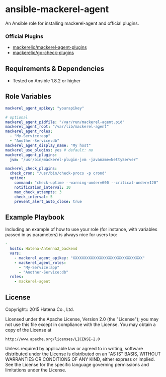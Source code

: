 ansible-mackerel-agent
======================

An Ansible role for installing mackerel-agent and official plugins.

### Official Plugins

* [mackerelio/mackerel-agent-plugins](https://github.com/mackerelio/mackerel-agent-plugins)
* [mackerelio/go-check-plugins](https://github.com/mackerelio/go-check-plugins)


Requirements & Dependencies
---------------------------

- Tested on Ansible 1.8.2 or higher

Role Variables
--------------

```yml
mackerel_agent_apikey: "yourapikey"

# optional
mackerel_agent_pidfile: "/var/run/mackerel-agent.pid"
mackerel_agent_root: "/var/lib/mackerel-agent"
mackerel_agent_roles:
  - "My-Service:app"
  - "Another-Service:db"
mackerel_agent_display_name: "My host"
mackerel_use_plugins: yes # default: no
mackerel_agent_plugins:
  jvm: "/usr/bin/mackerel-plugin-jvm -javaname=NettyServer"

mackerel_check_plugins:
  check_cron: "/usr/bin/check-procs -p crond"
  uptime:
    command: "check-uptime --warning-under=600 --critical-under=120"
    notification_interval: 10
    max_check_attempts: 3
    check_interval: 5
    prevent_alert_auto_close: true
```

Example Playbook
----------------

Including an example of how to use your role (for instance, with variables passed in as parameters) is always nice for users too:

```yml
- 
  hosts: Hatena-Antenna2_backend
  vars:
    - mackerel_agent_apikey: "XXXXXXXXXXXXXXXXXXXXXXXXXXXXXXX"
    - mackerel_agent_roles:
      - "My-Service:app"
      - "Another-Service:db"
  roles:
    - mackerel-agent
```

License
-------

Copyright:: 2015 Hatena Co., Ltd.

Licensed under the Apache License, Version 2.0 (the "License");
you may not use this file except in compliance with the License.
You may obtain a copy of the License at

    http://www.apache.org/licenses/LICENSE-2.0

Unless required by applicable law or agreed to in writing, software
distributed under the License is distributed on an "AS IS" BASIS,
WITHOUT WARRANTIES OR CONDITIONS OF ANY KIND, either express or implied.
See the License for the specific language governing permissions and
limitations under the License.


